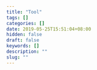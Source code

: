 ```yaml
---
title: "Tool"
tags: []
categories: []
date: 2019-05-25T15:51:04+08:00
hidden: false
draft: false
keywords: []
description: ""
slug: ""
---
```

